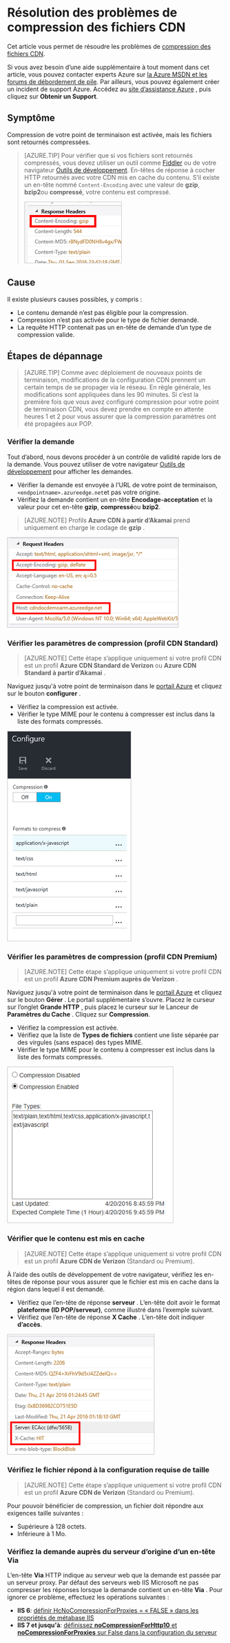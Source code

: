 <properties
    pageTitle="Résolution des problèmes de compression de fichier dans Azure CDN | Microsoft Azure"
    description="Résoudre les problèmes de compression des fichiers Azure CDN."
    services="cdn"
    documentationCenter=""
    authors="camsoper"
    manager="erikre"
    editor=""/>

<tags
    ms.service="cdn"
    ms.workload="tbd"
    ms.tgt_pltfrm="na"
    ms.devlang="na"
    ms.topic="article"
    ms.date="09/01/2016"
    ms.author="casoper"/>
    
# <a name="troubleshooting-cdn-file-compression"></a>Résolution des problèmes de compression des fichiers CDN

Cet article vous permet de résoudre les problèmes de [compression des fichiers CDN](cdn-improve-performance.md).

Si vous avez besoin d’une aide supplémentaire à tout moment dans cet article, vous pouvez contacter experts Azure sur [la Azure MSDN et les forums de débordement de pile](https://azure.microsoft.com/support/forums/). Par ailleurs, vous pouvez également créer un incident de support Azure. Accédez au [site d’assistance Azure](https://azure.microsoft.com/support/options/) , puis cliquez sur **Obtenir un Support**.

## <a name="symptom"></a>Symptôme

Compression de votre point de terminaison est activée, mais les fichiers sont retournés compressées.

>[AZURE.TIP] Pour vérifier que si vos fichiers sont retournés compressés, vous devez utiliser un outil comme [Fiddler](http://www.telerik.com/fiddler) ou de votre navigateur [Outils de développement](https://developer.microsoft.com/microsoft-edge/platform/documentation/f12-devtools-guide/).  En-têtes de réponse à cocher HTTP retournés avec votre CDN mis en cache du contenu.  S’il existe un en-tête nommé `Content-Encoding` avec une valeur de **gzip**, **bzip2**ou **compressé**, votre contenu est compressé.
>
>![En-tête de codage de contenu](./media/cdn-troubleshoot-compression/cdn-content-header.png)

## <a name="cause"></a>Cause

Il existe plusieurs causes possibles, y compris :

- Le contenu demandé n’est pas éligible pour la compression.
- Compression n’est pas activée pour le type de fichier demandé.
- La requête HTTP contenait pas un en-tête de demande d’un type de compression valide.

## <a name="troubleshooting-steps"></a>Étapes de dépannage

> [AZURE.TIP] Comme avec déploiement de nouveaux points de terminaison, modifications de la configuration CDN prennent un certain temps de se propager via le réseau.  En règle générale, les modifications sont appliquées dans les 90 minutes.  Si c’est la première fois que vous avez configuré compression pour votre point de terminaison CDN, vous devez prendre en compte en attente heures 1 et 2 pour vous assurer que la compression paramètres ont été propagées aux POP. 

### <a name="verify-the-request"></a>Vérifier la demande

Tout d’abord, nous devons procéder à un contrôle de validité rapide lors de la demande.  Vous pouvez utiliser de votre navigateur [Outils de développement](https://developer.microsoft.com/microsoft-edge/platform/documentation/f12-devtools-guide/) pour afficher les demandes.

- Vérifier la demande est envoyée à l’URL de votre point de terminaison, `<endpointname>.azureedge.net`et pas votre origine.
- Vérifiez la demande contient un en-tête **Encodage-acceptation** et la valeur pour cet en-tête **gzip**, **compressé**ou **bzip2**.

> [AZURE.NOTE] Profils **Azure CDN à partir d’Akamai** prend uniquement en charge le codage de **gzip** .

![En-têtes de demande CDN](./media/cdn-troubleshoot-compression/cdn-request-headers.png)

### <a name="verify-compression-settings-standard-cdn-profile"></a>Vérifier les paramètres de compression (profil CDN Standard)

> [AZURE.NOTE] Cette étape s’applique uniquement si votre profil CDN est un profil **Azure CDN Standard de Verizon** ou **Azure CDN Standard à partir d’Akamai** . 

Naviguez jusqu'à votre point de terminaison dans le [portail Azure](https://portal.azure.com) et cliquez sur le bouton **configurer** .

- Vérifiez la compression est activée.
- Vérifier le type MIME pour le contenu à compresser est inclus dans la liste des formats compressés.

![Paramètres de compression CDN](./media/cdn-troubleshoot-compression/cdn-compression-settings.png)

### <a name="verify-compression-settings-premium-cdn-profile"></a>Vérifier les paramètres de compression (profil CDN Premium)

> [AZURE.NOTE] Cette étape s’applique uniquement si votre profil CDN est un profil **Azure CDN Premium auprès de Verizon** .

Naviguez jusqu'à votre point de terminaison dans le [portail Azure](https://portal.azure.com) et cliquez sur le bouton **Gérer** .  Le portail supplémentaire s’ouvre.  Placez le curseur sur l’onglet **Grande HTTP** , puis placez le curseur sur le Lanceur de **Paramètres du Cache** .  Cliquez sur **Compression**. 

- Vérifiez la compression est activée.
- Vérifiez que la liste de **Types de fichiers** contient une liste séparée par des virgules (sans espace) des types MIME.
- Vérifier le type MIME pour le contenu à compresser est inclus dans la liste des formats compressés.

![Paramètres de compression CDN premium](./media/cdn-troubleshoot-compression/cdn-compression-settings-premium.png)

### <a name="verify-the-content-is-cached"></a>Vérifier que le contenu est mis en cache

> [AZURE.NOTE] Cette étape s’applique uniquement si votre profil CDN est un profil **Azure CDN de Verizon** (Standard ou Premium).

À l’aide des outils de développement de votre navigateur, vérifiez les en-têtes de réponse pour vous assurer que le fichier est mis en cache dans la région dans lequel il est demandé.

- Vérifiez que l’en-tête de réponse **serveur** .  L’en-tête doit avoir le format **plateforme (ID POP/serveur)**, comme illustré dans l’exemple suivant.
- Vérifiez que l’en-tête de réponse **X Cache** .  L’en-tête doit indiquer **d’accès**.  

![En-têtes de réponse CDN](./media/cdn-troubleshoot-compression/cdn-response-headers.png)

### <a name="verify-the-file-meets-the-size-requirements"></a>Vérifiez le fichier répond à la configuration requise de taille

> [AZURE.NOTE] Cette étape s’applique uniquement si votre profil CDN est un profil **Azure CDN de Verizon** (Standard ou Premium).

Pour pouvoir bénéficier de compression, un fichier doit répondre aux exigences taille suivantes :

- Supérieure à 128 octets.
- Inférieure à 1 Mo.

### <a name="check-the-request-at-the-origin-server-for-a-via-header"></a>Vérifiez la demande auprès du serveur d’origine d’un en-tête **Via**

L’en-tête **Via** HTTP indique au serveur web que la demande est passée par un serveur proxy.  Par défaut des serveurs web IIS Microsoft ne pas compresser les réponses lorsque la demande contient un en-tête **Via** .  Pour ignorer ce problème, effectuez les opérations suivantes :

- **IIS 6**: [définir HcNoCompressionForProxies = « FALSE » dans les propriétés de métabase IIS](https://msdn.microsoft.com/library/ms525390.aspx)
- **IIS 7 et jusqu'à**: [définissez **noCompressionForHttp10** et **noCompressionForProxies** sur False dans la configuration du serveur](http://www.iis.net/configreference/system.webserver/httpcompression)


